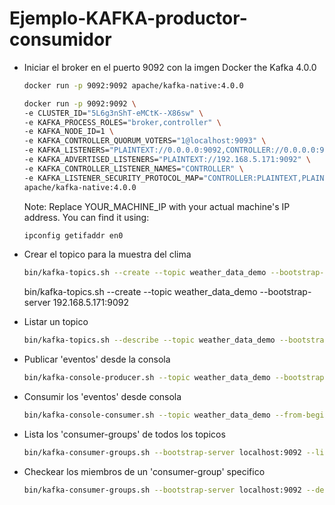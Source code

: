 # Ejemplo-KAFKA-productor-consumidor


- Iniciar el broker en el puerto 9092 con la imgen Docker the Kafka 4.0.0
    ```sh
    docker run -p 9092:9092 apache/kafka-native:4.0.0
    ```


    ``` sh
    docker run -p 9092:9092 \
    -e CLUSTER_ID="5L6g3nShT-eMCtK--X86sw" \
    -e KAFKA_PROCESS_ROLES="broker,controller" \
    -e KAFKA_NODE_ID=1 \
    -e KAFKA_CONTROLLER_QUORUM_VOTERS="1@localhost:9093" \
    -e KAFKA_LISTENERS="PLAINTEXT://0.0.0.0:9092,CONTROLLER://0.0.0.0:9093" \
    -e KAFKA_ADVERTISED_LISTENERS="PLAINTEXT://192.168.5.171:9092" \
    -e KAFKA_CONTROLLER_LISTENER_NAMES="CONTROLLER" \
    -e KAFKA_LISTENER_SECURITY_PROTOCOL_MAP="CONTROLLER:PLAINTEXT,PLAINTEXT:PLAINTEXT" \
    apache/kafka-native:4.0.0
    ```

    Note: Replace YOUR_MACHINE_IP with your actual machine's IP address. You can find it using:
    ```sh
    ipconfig getifaddr en0
    ```

- Crear el topico para la muestra del clima
    ```sh
    bin/kafka-topics.sh --create --topic weather_data_demo --bootstrap-server localhost:9092
    ```

    bin/kafka-topics.sh --create --topic weather_data_demo --bootstrap-server 192.168.5.171:9092

- Listar un topico
    ```sh
    bin/kafka-topics.sh --describe --topic weather_data_demo --bootstrap-server localhost:9092
    ```

- Publicar 'eventos' desde la consola
    ```sh
    bin/kafka-console-producer.sh --topic weather_data_demo --bootstrap-server localhost:9092
    ```
- Consumir los 'eventos' desde consola
    ```sh
    bin/kafka-console-consumer.sh --topic weather_data_demo --from-beginning --bootstrap-server localhost:9092
    ```

- Lista los 'consumer-groups' de todos los topicos
    ```sh
    bin/kafka-consumer-groups.sh --bootstrap-server localhost:9092 --list test-consumer-group
    ```

- Checkear los miembros de un 'consumer-group' specifico
    ```sh
    bin/kafka-consumer-groups.sh --bootstrap-server localhost:9092 --describe --group weather_reader1 --members
    ```